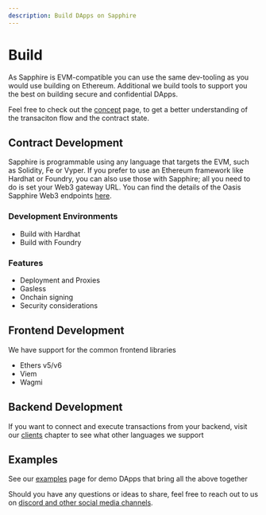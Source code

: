 ```yaml
---
description: Build DApps on Sapphire
---
```


# Build

As Sapphire is EVM-compatible you can use the same dev-tooling as you would use
building on Ethereum. Additional we build tools to support you the best on
building secure and confidential DApps.

Feel free to check out the [concept] page, to get a better understanding of the
transaciton flow and the contract state.

[concept]: ./concept.mdx

## Contract Development

Sapphire is programmable using any language that targets the EVM, such as Solidity,
Fe or Vyper. If you prefer to use an Ethereum framework like Hardhat or Foundry,
you can also use those with Sapphire; all you need to do is set your Web3 gateway URL.
You can find the details of the Oasis Sapphire Web3 endpoints
[here](../network.mdx#rpc-endpoints).


### Development Environments

- Build with Hardhat
- Build with Foundry

### Features

- Deployment and Proxies
- Gasless 
- Onchain signing
- Security considerations

## Frontend Development

We have support for the common frontend libraries

- Ethers v5/v6
- Viem
- Wagmi

## Backend Development

If you want to connect and execute transactions from your backend, visit our
[clients] chapter to see what other languages we support

[clients]: clients.md

## Examples

See our [examples] page for demo DApps that bring all the above together

[examples]: ../examples.mdx

Should you have any questions or ideas to share, feel free to reach out to us
on [discord and other social media channels][social-media].

[social-media]: https://github.com/oasisprotocol/docs/blob/main/docs/get-involved/README.md#social-media-channels

